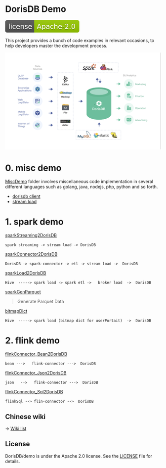 
# DorisDB Demo

[![license](docs/imgs/dorisdb.svg)](LICENSE)

This project provides a bunch of code examples in relevant occasions,
to help developers master the development process.

![banner1](docs/imgs/banner1.png)

# 0. misc demo
[MiscDemo](MiscDemo) folder involves miscellaneous code implementation in several different languages such as golang, java, nodejs, php, python and so forth.
- [dorisdb client](MiscDemo/connect/)
- [stream load](MiscDemo/stream_load/) 

# 1. spark demo

[sparkStreaming2DorisDB](docs/01_sparkStreaming2DorisDB.md)

```
spark streaming -> stream load -> DorisDB 
```
 
[sparkConnector2DorisDB](docs/02_sparkConnector2DorisDB.md)  
```
DorisDB -> spark-connector -> etl -> stream load ->  DorisDB
```

[sparkLoad2DorisDB](docs/03_sparkLoad2DorisDB.md)

```
Hive  -----> spark load -> spark etl ->   broker load  ->  DorisDB 
```

[sparkGenParquet](docs/04_sparkGenParquet.md)
> Generate Parquet Data

[bitmapDict](docs/08_userPortrait_bitmapDict.md)
```
Hive  -----> spark load (bitmap dict for userPortait)  ->  DorisDB 
```

# 2. flink demo

[flinkConnector_Bean2DorisDB](docs/05_flinkConnector_Bean2DorisDB.md)
```
bean --->   flink-connector --->  DorisDB 
```
[flinkConnector_Json2DorisDB](docs/06_flinkConnector_Json2DorisDB.md) 
```
json   -->   flink-connector --->  DorisDB
```
[flinkConnector_Sql2DorisDB](docs/07_flinkConnector_Sql2DorisDB.md) 
```
flinkSql --> flin-connector -->  DorisDB 
``` 

## Chinese wiki
-> [Wiki list](docs/cn/README_cn.md) 

## License

DorisDB/demo is under the Apache 2.0 license. See the [LICENSE](./LICENSE) file for details.

